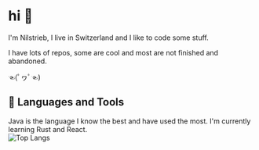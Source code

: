 # hi 👋

I'm Nilstrieb, I live in Switzerland and I like to code some stuff.

I have lots of repos, some are cool and most are not finished and abandoned.

☜(ﾟヮﾟ☜)

## 🧰 Languages and Tools
Java is the language I know the best and have used the most. I'm currently learning Rust and React.  
![Top Langs](https://github-readme-stats.vercel.app/api/top-langs/?username=Nilstrieb&theme=tokyonight)
